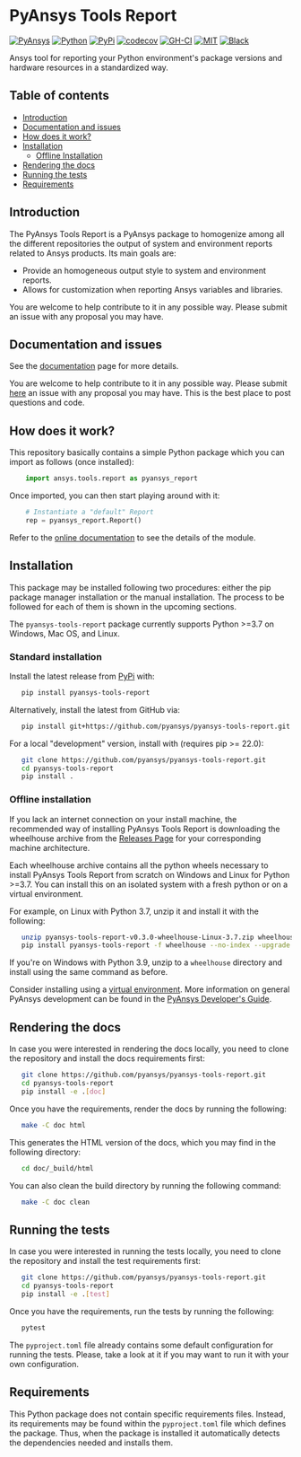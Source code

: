 # PyAnsys Tools Report

[![PyAnsys](https://img.shields.io/badge/Py-Ansys-ffc107.svg?logo=data:image/png;base64,iVBORw0KGgoAAAANSUhEUgAAABAAAAAQCAIAAACQkWg2AAABDklEQVQ4jWNgoDfg5mD8vE7q/3bpVyskbW0sMRUwofHD7Dh5OBkZGBgW7/3W2tZpa2tLQEOyOzeEsfumlK2tbVpaGj4N6jIs1lpsDAwMJ278sveMY2BgCA0NFRISwqkhyQ1q/Nyd3zg4OBgYGNjZ2ePi4rB5loGBhZnhxTLJ/9ulv26Q4uVk1NXV/f///////69du4Zdg78lx//t0v+3S88rFISInD59GqIH2esIJ8G9O2/XVwhjzpw5EAam1xkkBJn/bJX+v1365hxxuCAfH9+3b9/+////48cPuNehNsS7cDEzMTAwMMzb+Q2u4dOnT2vWrMHu9ZtzxP9vl/69RVpCkBlZ3N7enoDXBwEAAA+YYitOilMVAAAAAElFTkSuQmCC)](https://docs.pyansys.com/)
[![Python](https://img.shields.io/badge/Python-%3E%3D3.7-blue)](https://pypi.org/project/pyansys-tools-report/)
[![PyPi](https://img.shields.io/pypi/v/pyansys-tools-report.svg?logo=python&logoColor=white)](https://pypi.org/project/pyansys-tools-report)
[![codecov](https://codecov.io/gh/pyansys/pyansys-tools-report/branch/main/graph/badge.svg)](https://codecov.io/gh/pyansys/pyansys-tools-report)
[![GH-CI](https://github.com/pyansys/pyansys-tools-report/actions/workflows/ci.yml/badge.svg)](https://github.com/pyansys/pyansys-tools-report/actions/workflows/ci.yml)
[![MIT](https://img.shields.io/badge/License-MIT-yellow.svg)](https://opensource.org/licenses/MIT)
[![Black](https://img.shields.io/badge/code%20style-black-000000.svg?style=flat)](https://github.com/psf/black)

Ansys tool for reporting your Python environment's package versions and hardware resources in a standardized way.

## Table of contents

<!--ts-->
   * [Introduction](#introduction)
   * [Documentation and issues](#documentation-and-issues)
   * [How does it work?](#how-does-it-work)
   * [Installation](#installation)
      * [Offline Installation](#offline-installation)
   * [Rendering the docs](#rendering-the-docs)
   * [Running the tests](#running-the-tests)
   * [Requirements](#requirements)
<!--te-->


## Introduction
The PyAnsys Tools Report is a PyAnsys package to homogenize among all the different repositories
the output of system and environment reports related to Ansys products. Its main goals are:

* Provide an homogeneous output style to system and environment reports.
* Allows for customization when reporting Ansys variables and libraries.

You are welcome to help contribute to it in any possible way. Please submit an issue with
any proposal you may have.

## Documentation and issues

See the [documentation](https://reportdocs.pyansys.com/) page for more details.

You are welcome to help contribute to it in any possible way. Please submit
[here](https://github.com/pyansys/pyansys-tools-report/issues) an issue with
any proposal you may have. This is the best place to post questions and code.

## How does it work?
This repository basically contains a simple Python package which you can import as follows
(once installed):

```python
    import ansys.tools.report as pyansys_report
```

Once imported, you can then start playing around with it:

```python
    # Instantiate a "default" Report
    rep = pyansys_report.Report()
```

Refer to the [online documentation](https://reportdocs.pyansys.com/) to see the details of the module.

## Installation

This package may be installed following two procedures: either the pip package manager installation or
the manual installation. The process to be followed for each of them is shown in the upcoming sections.

The ``pyansys-tools-report`` package currently supports Python >=3.7 on Windows, Mac OS, and Linux.

### Standard installation
Install the latest release from [PyPi](https://pypi.org/project/pyansys-tools-report) with:

```bash
   pip install pyansys-tools-report
```

Alternatively, install the latest from GitHub via:

```bash
   pip install git+https://github.com/pyansys/pyansys-tools-report.git
```

For a local "development" version, install with (requires pip >= 22.0):

```bash
   git clone https://github.com/pyansys/pyansys-tools-report.git
   cd pyansys-tools-report
   pip install .
```


### Offline installation

If you lack an internet connection on your install machine, the recommended way
of installing PyAnsys Tools Report is downloading the wheelhouse archive from the
[Releases Page](https://github.com/pyansys/pyansys-tools-report/releases) for your
corresponding machine architecture.

Each wheelhouse archive contains all the python wheels necessary to install
PyAnsys Tools Report from scratch on Windows and Linux for Python >=3.7. You can install
this on an isolated system with a fresh python or on a virtual environment.

For example, on Linux with Python 3.7, unzip it and install it with the following:

```bash
   unzip pyansys-tools-report-v0.3.0-wheelhouse-Linux-3.7.zip wheelhouse
   pip install pyansys-tools-report -f wheelhouse --no-index --upgrade --ignore-installed
```

If you're on Windows with Python 3.9, unzip to a ``wheelhouse`` directory and
install using the same command as before.

Consider installing using a [virtual environment](https://docs.python.org/3/library/venv.html).
More information on general PyAnsys development can be found in the
[PyAnsys Developer's Guide](https://dev.docs.pyansys.com/).

## Rendering the docs

In case you were interested in rendering the docs locally, you need to clone the repository and
install the docs requirements first:

```bash
   git clone https://github.com/pyansys/pyansys-tools-report.git
   cd pyansys-tools-report
   pip install -e .[doc]
```

Once you have the requirements, render the docs by running the following:

```bash
   make -C doc html
```

This generates the HTML version of the docs, which you may find in the following directory:

```bash
   cd doc/_build/html
```

You can also clean the build directory by running the following command:

```bash
   make -C doc clean
```

## Running the tests

In case you were interested in running the tests locally, you need to clone the repository and
install the test requirements first:

```bash
   git clone https://github.com/pyansys/pyansys-tools-report.git
   cd pyansys-tools-report
   pip install -e .[test]
```

Once you have the requirements, run the tests by running the following:

```bash
   pytest
```

The ``pyproject.toml`` file already contains some default configuration for running the tests. Please,
take a look at it if you may want to run it with your own configuration.


## Requirements

This Python package does not contain specific requirements files. Instead, its requirements may
be found within the ``pyproject.toml`` file which defines the package. Thus, when the package is
installed it automatically detects the dependencies needed and installs them.
